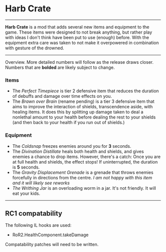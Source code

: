 ﻿# Harb Crate
---
**Harb Crate**  is a mod that adds several new items and equipment to the game. These items were designed to not break anything, but rather play with ideas I don't think have been put to use (enough) before. With the equipment extra care was taken to not make it overpowered in combination with gesture of the drowned.

---
Overview. More detailed numbers will follow as the release draws closer. Numbers that are **bolded** are likely subject to change.

### Items
* The *Perfect Timepiece* is tier 2 defensive item that reduces the duration of debuffs and damage over time effects on you.
* The *Brawn over Brain* (rename pending) is a tier 3 defensive item that aims to improve the interaction of shields, transcendence aside, with healing items. It does this by splitting up damage taken to deal a nonlethal amount to your health before dealing the rest to your shields (and then back to your health if you run out of shields.)
### Equipment
* The *Coldsnap* freezes enemies around you for **3** seconds.
* The *Divination Distillate* heals both health and shields, and gives enemies a chance to drop items. However, there's a catch: Once you are at full health and shields, the effect stops! If uninterrupted, the duration is **5** seconds.
* The *Gravity Displacement Grenade* is a grenade that throws enemies forcefully in directions from the centre. *I am not happy with this item and it will likely see reworks*
* *The Writhing Jar* is an overloading worm in a jar. It's not friendly. It will eat your kids.

---
## RC1 compatability
The following IL hooks are used:
* RoR2.HealthComponent.takeDamage

Compatability patches will need to be written.